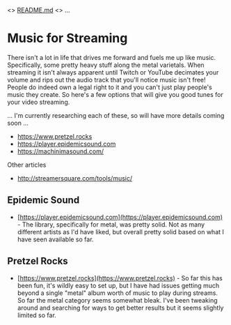 <> [README.md](README.md) <> ...

# Music for Streaming

There isn't a lot in life that drives me forward and fuels me up like music. Specifically, some pretty heavy stuff along the metal varietals. When streaming it isn't always apparent until Twitch or YouTube decimates your volume and rips out the audio track that you'll notice music isn't free! People do indeed own a legal right to it and you can't just play people's music they create. So here's a few options that will give you good tunes for your video streaming.

... I'm currently researching each of these, so will have more details coming soon ...

* https://www.pretzel.rocks
* https://player.epidemicsound.com
* https://machinimasound.com/

Other articles

* http://streamersquare.com/tools/music/

## Epidemic Sound

* [https://player.epidemicsound.com](https://player.epidemicsound.com) - The library, specifically for metal, was pretty solid. Not as many different artists as I'd have liked, but overall pretty solid based on what I have seen available so far.

## Pretzel Rocks

* [https://www.pretzel.rocks](https://www.pretzel.rocks) - So far this has been fun, it's wildly easy to set up, but I have had issues getting much beyond a single "metal" album worth of music to play during streams. So far the metal category seems somewhat bleak. I've been tweaking around and searching for ways to get better results but it seems slightly limited so far.
